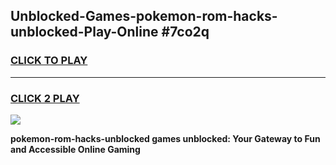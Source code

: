 
## Unblocked-Games-pokemon-rom-hacks-unblocked-Play-Online #7co2q
<h3>
<a href="https://news.freeplayer.one?title=pokemon-rom-hacks-unblocked&ref=3">CLICK TO PLAY</a></h3>
<hr>

<h3>
<a href="https://news.freeplayer.one?title=pokemon-rom-hacks-unblocked&ref=3">CLICK 2 PLAY</a>
  
</h3>

<a href="https://news.freeplayer.one?title=pokemon-rom-hacks-unblocked&ref=3"><img src="https://clearcache.store/games.png"></a>


**pokemon-rom-hacks-unblocked games unblocked: Your Gateway to Fun and Accessible Online Gaming**
